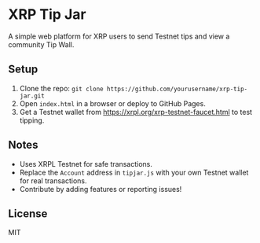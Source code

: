 # XRP Tip Jar
A simple web platform for XRP users to send Testnet tips and view a community Tip Wall.

## Setup
1. Clone the repo: `git clone https://github.com/yourusername/xrp-tip-jar.git`
2. Open `index.html` in a browser or deploy to GitHub Pages.
3. Get a Testnet wallet from https://xrpl.org/xrp-testnet-faucet.html to test tipping.

## Notes
- Uses XRPL Testnet for safe transactions.
- Replace the `Account` address in `tipjar.js` with your own Testnet wallet for real transactions.
- Contribute by adding features or reporting issues!

## License
MIT
